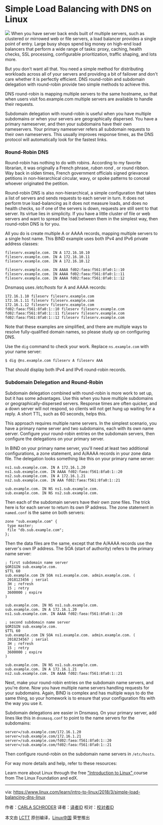 Simple Load Balancing with DNS on Linux
======

![](https://www.linux.com/sites/lcom/files/styles/rendered_file/public/american-robin-920.jpg?itok=_B_RRbfj)
When you have server back ends built of multiple servers, such as clustered or mirrowed web or file servers, a load balancer provides a single point of entry. Large busy shops spend big money on high-end load balancers that perform a wide range of tasks: proxy, caching, health checks, SSL processing, configurable prioritization, traffic shaping, and lots more.

But you don't want all that. You need a simple method for distributing workloads across all of your servers and providing a bit of failover and don't care whether it is perfectly efficient. DNS round-robin and subdomain delegation with round-robin provide two simple methods to achieve this.

DNS round-robin is mapping multiple servers to the same hostname, so that when users visit foo.example.com multiple servers are available to handle their requests.

Subdomain delegation with round-robin is useful when you have multiple subdomains or when your servers are geographically dispersed. You have a primary nameserver, and then your subdomains have their own nameservers. Your primary nameserver refers all subdomain requests to their own nameservers. This usually improves response times, as the DNS protocol will automatically look for the fastest links.

### Round-Robin DNS

Round-robin has nothing to do with robins. According to my favorite librarian, it was originally a French phrase, _ruban rond_ , or round ribbon. Way back in olden times, French government officials signed grievance petitions in non-hierarchical circular, wavy, or spoke patterns to conceal whoever originated the petition.

Round-robin DNS is also non-hierarchical, a simple configuration that takes a list of servers and sends requests to each server in turn. It does not perform true load-balancing as it does not measure loads, and does no health checks, so if one of the servers is down, requests are still sent to that server. Its virtue lies in simplicity. If you have a little cluster of file or web servers and want to spread the load between them in the simplest way, then round-robin DNS is for you.

All you do is create multiple A or AAAA records, mapping multiple servers to a single host name. This BIND example uses both IPv4 and IPv6 private address classes:
```
fileserv.example.com. IN A 172.16.10.10
fileserv.example.com. IN A 172.16.10.11
fileserv.example.com. IN A 172.16.10.12

fileserv.example.com. IN AAAA fd02:faea:f561:8fa0:1::10
fileserv.example.com. IN AAAA fd02:faea:f561:8fa0:1::11
fileserv.example.com. IN AAAA fd02:faea:f561:8fa0:1::12

```

Dnsmasq uses _/etc/hosts_ for A and AAAA records:
```
172.16.1.10 fileserv fileserv.example.com
172.16.1.11 fileserv fileserv.example.com
172.16.1.12 fileserv fileserv.example.com
fd02:faea:f561:8fa0:1::10 fileserv fileserv.example.com
fd02:faea:f561:8fa0:1::11 fileserv fileserv.example.com
fd02:faea:f561:8fa0:1::12 fileserv fileserv.example.com

```

Note that these examples are simplified, and there are multiple ways to resolve fully-qualified domain names, so please study up on configuring DNS.

Use the `dig` command to check your work. Replace `ns.example.com` with your name server:
```
$ dig @ns.example.com fileserv A fileserv AAA

```

That should display both IPv4 and IPv6 round-robin records.

### Subdomain Delegation and Round-Robin

Subdomain delegation combined with round-robin is more work to set up, but it has some advantages. Use this when you have multiple subdomains or geographically-dispersed servers. Response times are often quicker, and a down server will not respond, so clients will not get hung up waiting for a reply. A short TTL, such as 60 seconds, helps this.

This approach requires multiple name servers. In the simplest scenario, you have a primary name server and two subdomains, each with its own name server. Configure your round-robin entries on the subdomain servers, then configure the delegations on your primary server.

In BIND on your primary name server, you'll need at least two additional configurations, a zone statement, and A/AAAA records in your zone data file. The delegation looks something like this on your primary name server:
```
ns1.sub.example.com. IN A 172.16.1.20
ns1.sub.example.com. IN AAAA fd02:faea:f561:8fa0:1::20
ns2.sub.example.com. IN A 172.16.1.21
ns2.sub.example.com. IN AAA fd02:faea:f561:8fa0:1::21

sub.example.com. IN NS ns1.sub.example.com.
sub.example.com. IN NS ns2.sub.example.com.

```

Then each of the subdomain servers have their own zone files. The trick here is for each server to return its own IP address. The zone statement in `named.conf` is the same on both servers:
```
zone "sub.example.com" {
 type master;
 file "db.sub.example.com";
};

```

Then the data files are the same, except that the A/AAAA records use the server's own IP address. The SOA (start of authority) refers to the primary name server:
```
; first subdomain name server
$ORIGIN sub.example.com.
$TTL 60
sub.example.com IN SOA ns1.example.com. admin.example.com. (
 2018123456 ; serial
 3H ; refresh
 15 ; retry
 3600000 ; expire
)

sub.example.com. IN NS ns1.sub.example.com.
sub.example.com. IN A 172.16.1.20
ns1.sub.example.com. IN AAAA fd02:faea:f561:8fa0:1::20

; second subdomain name server
$ORIGIN sub.example.com.
$TTL 60
sub.example.com IN SOA ns1.example.com. admin.example.com. (
 2018234567 ; serial
 3H ; refresh
 15 ; retry
 3600000 ; expire
)

sub.example.com. IN NS ns1.sub.example.com.
sub.example.com. IN A 172.16.1.21
ns2.sub.example.com. IN AAAA fd02:faea:f561:8fa0:1::21

```

Next, make your round-robin entries on the subdomain name servers, and you're done. Now you have multiple name servers handling requests for your subdomains. Again, BIND is complex and has multiple ways to do the same thing, so your homework is to ensure that your configuration fits with the way you use it.

Subdomain delegations are easier in Dnsmasq. On your primary server, add lines like this in `dnsmasq.conf` to point to the name servers for the subdomains:
```
server=/sub.example.com/172.16.1.20
server=/sub.example.com/172.16.1.21
server=/sub.example.com/fd02:faea:f561:8fa0:1::20
server=/sub.example.com/fd02:faea:f561:8fa0:1::21

```

Then configure round-robin on the subdomain name servers in `/etc/hosts`.

For way more details and help, refer to these resources:

Learn more about Linux through the free ["Introduction to Linux" ][1]course from The Linux Foundation and edX.

--------------------------------------------------------------------------------

via: https://www.linux.com/learn/intro-to-linux/2018/3/simple-load-balancing-dns-linux

作者：[CARLA SCHRODER][a]
译者：[译者ID](https://github.com/译者ID)
校对：[校对者ID](https://github.com/校对者ID)

本文由 [LCTT](https://github.com/LCTT/TranslateProject) 原创编译，[Linux中国](https://linux.cn/) 荣誉推出

[a]:https://www.linux.com/users/cschroder
[1]:https://training.linuxfoundation.org/linux-courses/system-administration-training/introduction-to-linux

